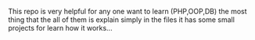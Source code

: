 This repo is very helpful for any one want to learn (PHP,OOP,DB)
the most thing that the all of them is explain simply in the files
it has some small projects for learn how it works...
